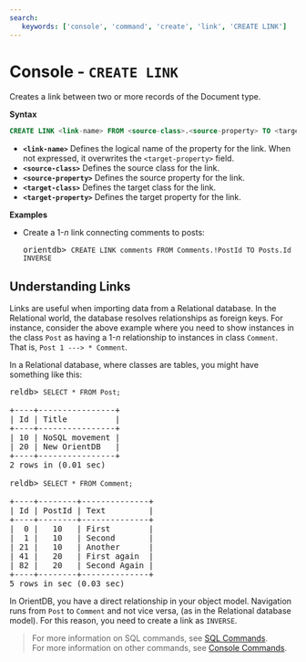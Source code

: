 ```yaml
---
search:
   keywords: ['console', 'command', 'create', 'link', 'CREATE LINK']
---
```


<!-- proofread 2015-01-07 SAM -->

# Console - `CREATE LINK`

Creates a link between two or more records of the Document type.

**Syntax**

```sql
CREATE LINK <link-name> FROM <source-class>.<source-property> TO <target-class>.<target-property>
```

- **`<link-name>`** Defines the logical name of the property for the link.  When not expressed, it overwrites the `<target-property>` field.
- **`<source-class>`** Defines the source class for the link.
- **`<source-property>`** Defines the source property for the link.
- **`<target-class>`** Defines the target class for the link.
- **`<target-property>`** Defines the target property for the link.

**Examples**

- Create a 1-*n* link connecting comments to posts:

  <pre>
  orientdb> <code class="lang-sql userinput">CREATE LINK comments FROM Comments.!PostId TO Posts.Id INVERSE</code>
  </pre>


## Understanding Links

Links are useful when importing data from a Relational database. In the Relational world, the database resolves relationships as foreign keys. For instance, consider the above example where you need to show instances in the class `Post` as having a 1-*n* relationship to instances in class `Comment`. That is, `Post 1 ---> * Comment`.

In a Relational database, where classes are tables, you might have something like this:

<pre>
reldb> <code class="lang-sql userinput">SELECT * FROM Post;</code>

+----+----------------+
| Id | Title          |
+----+----------------+
| 10 | NoSQL movement |
| 20 | New OrientDB   |
+----+----------------+
2 rows in (0.01 sec)

reldb> <code class="lang-sql userinput">SELECT * FROM Comment;</code>

+----+--------+--------------+
| Id | PostId | Text         |
+----+--------+--------------+
|  0 |   10   | First        |
|  1 |   10   | Second       |
| 21 |   10   | Another      |
| 41 |   20   | First again  |
| 82 |   20   | Second Again |
+----+--------+--------------+
5 rows in sec (0.03 sec)
</pre>

In OrientDB, you have a direct relationship in your object model. Navigation runs from `Post` to `Comment` and not vice versa, (as in the Relational database model). For this reason, you need to create a link as `INVERSE`.


>For more information on SQL commands, see [SQL Commands](Commands.md).  
>For more information on other commands, see [Console Commands](Console-Commands.md).

